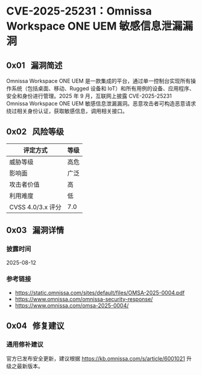 # CVE-2025-25231：Omnissa Workspace ONE UEM 敏感信息泄漏漏洞

## 0x01   漏洞简述

Omnissa Workspace ONE UEM 是一款集成的平台，通过单一控制台实现所有操作系统（包括桌面、移动、Rugged 设备和 IoT）和所有用例的设备、应用程序、安全和身份进行管理。2025 年 9 月，互联网上披露 CVE-2025-25231 Omnissa Workspace ONE UEM 敏感信息泄漏漏洞。恶意攻击者可构造恶意请求绕过相关身份认证，获取敏感信息，调用相关接口。

## 0x02   风险等级

| 评定方式            | 等级  |
| --------------- | --- |
| 威胁等级            | 高危  |
| 影响面             | 广泛  |
| 攻击者价值           | 高   |
| 利用难度            | 低   |
| CVSS 4.0/3.x 评分 | 7.0 |

## 0x03   漏洞详情

### 披露时间

2025-08-12

### 参考链接

- https://static.omnissa.com/sites/default/files/OMSA-2025-0004.pdf
- https://www.omnissa.com/omnissa-security-response/
- https://www.omnissa.com/omsa-2025-0004/

## 0x04   修复建议

### 通用修补建议

官方已发布安全更新，建议根据 https://kb.omnissa.com/s/article/6001021 升级之最新版本。
